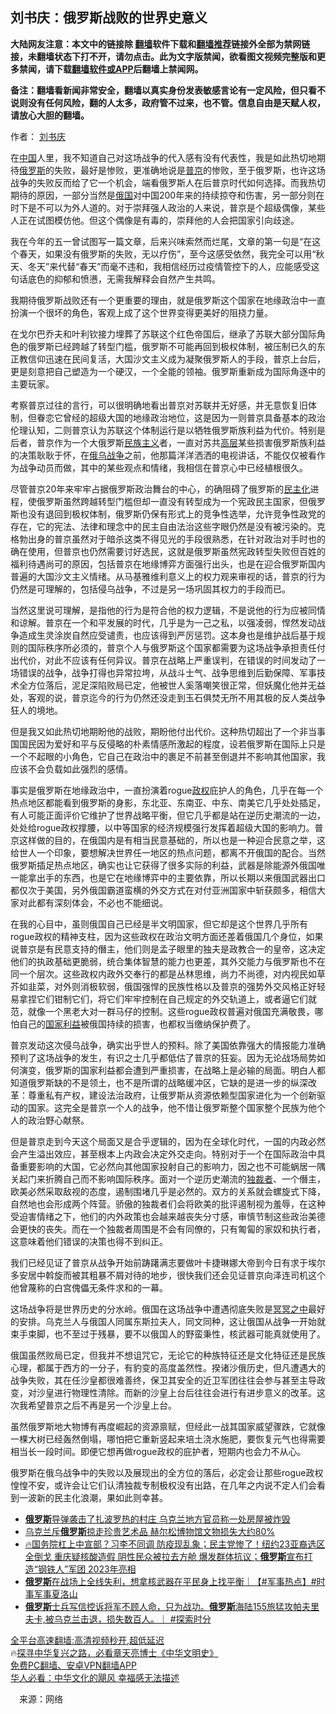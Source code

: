  <!-- 面包屑导航 --> <h2>刘书庆：俄罗斯战败的世界史意义</h2> <p class="notice"><b>大陆网友注意：本文中的链接除 <a href="https://github.com/bannedbook/fanqiang" >翻墙</a>软件下载和<a href="https://github.com/killgcd/justmysocks/blob/master/README.md">翻墙推荐</a>链接外全部为禁网链接，未翻墙状态下打不开，请勿点击。此为文字版禁闻，欲看图文视频完整版和更多禁闻，请下载<a href="https://github.com/bannedbook/fanqiang">翻墙软件或APP</a>后翻墙上禁闻网。</p><p>备注：翻墙看新闻非常安全，翻墙以真实身份发表敏感言论有一定风险，但只看不说则没有任何风险，翻的人太多，政府管不过来，也不管。信息自由是天赋人权，请放心大胆的翻墙。</b></p>  <div class="entry"> <p>作者： <a href="https://www.bannedbook.org/bnews/tag/%e5%88%98%e4%b9%a6%e5%ba%86/" class="st_tag internal_tag" rel="tag" title="标签 刘书庆 下的日志">刘书庆</a></p> <p id="conimg">在<span class='wp_keywordlink_affiliate'><a href="https://www.bannedbook.org/" title="中国" target="_blank">中国</a></span>人里，我不知道自己对这场战争的代入感有没有代表性，我是如此热切地期待<a href="https://www.bannedbook.org/bnews/tag/%e4%bf%84%e7%bd%97%e6%96%af/" class="st_tag internal_tag" rel="tag" title="标签 俄罗斯 下的日志">俄罗斯</a>的失败，最好是惨败，更准确地说是<a href="https://www.bannedbook.org/bnews/tag/%e6%99%ae%e4%ba%ac/" class="st_tag internal_tag" rel="tag" title="标签 普京 下的日志">普京</a>的惨败，至于俄罗斯，也许这场战争的失败反而给了它一个机会，端看俄罗斯人在后普京时代如何选择。而我热切期待的原因，一部分当然是<a href="https://www.bannedbook.org/bnews/tag/%e4%bf%84%e5%9b%bd/" class="st_tag internal_tag" rel="tag" title="标签 俄国 下的日志">俄国</a>对中国200年来的持续掠夺和伤害，另一部分则在时下是不可以为外人道的。对于崇拜强人政治的人来说，普京是个超级偶像，某些人正在试图模仿他。但这个偶像是有毒的，崇拜他的人会把国家引向歧途。</p> <p>我在今年的五一曾试图写一篇文章，后来兴味索然而烂尾，文章的第一句是“在这个春天，如果没有俄罗斯的失败，无以疗伤”，至今这感受依然，我完全可以用“秋天、冬天”来代替“春天”而毫不违和，我相信经历过疫情管控下的人，应能感受这句话底色的抑郁和愤懑，无需我解释会自然产生共鸣。</p> <p>我期待俄罗斯战败还有一个更重要的理由，就是俄罗斯这个国家在地缘政治中一直扮演一个很坏的角色，客观上成了这个世界变得更美好的阻挠力量。</p> <p>在戈尔巴乔夫和叶利钦接力埋葬了苏联这个红色帝国后，继承了苏联大部分国际角色的俄罗斯已经跨越了转型门槛，俄罗斯不可能再回到极权体制，被压制已久的东正教信仰迅速在民间复活，大国沙文主义成为凝聚俄罗斯人的手段，普京上台后，更是刻意把自己塑造为一个硬汉，一个全能的领袖。俄罗斯重新成为国际角逐中的主要玩家。</p>  <p>考察普京过往的言行，可以很明确地看出普京对苏联并无好感，并无意恢复旧体制，但眷恋它曾经的超级大国的地缘政治地位，这是因为一则普京具备基本的政治伦理认知，二则普京认为苏联这个体制运行是以牺牲俄罗斯族利益为代价。特别是后者，普京作为一个大俄罗斯<span class='wp_keywordlink'><a href="https://www.bannedbook.org/forum11/topic333.html" title="禁片：民族主义和三座大山" target="_blank">民族主义</a></span>者，一直对苏共<span class='wp_keywordlink_affiliate'><a href="https://www.bannedbook.org/bnews/ccpdope/" title="中共高层内幕" target="_blank">高层</a></span>某些损害俄罗斯族利益的决策耿耿于怀，在<a href="https://www.bannedbook.org/bnews/tag/%e4%bf%84%e4%b9%8c%e6%88%98%e4%ba%89/" class="st_tag internal_tag" rel="tag" title="标签 俄乌战争 下的日志">俄乌战争</a>之前，他那篇洋洋洒洒的电视讲话，不能仅仅被看作为战争动员而做，其中的某些观点和情绪，我相信在普京心中已经植根很久。</p> <p>尽管普京20年来牢牢占据俄罗斯政治舞台的中心，的确阻碍了俄罗斯的<a href="https://www.bannedbook.org/bnews/tag/%E6%B0%91%E4%B8%BB%E5%8C%96/" class="st_tag internal_tag" rel="tag" title="标签 民主化 下的日志">民主化</a>进程，使俄罗斯虽然跨越转型门槛但却一直没有转型成为一个宪政民主国家，但俄罗斯也没有退回到极权体制，俄罗斯仍保有形式上的竞争性选举，允许竞争性政党的存在，它的宪法、法律和理念中的民主自由法治这些字眼仍然是没有被污染的。克格勃出身的普京虽然对于暗杀这类不得见光的手段很熟悉，在针对政治对手时也的确在使用，但普京也仍然需要讨好选民，这就是俄罗斯虽然宪政转型失败但百姓的福利待遇尚可的原因，包括普京在地缘博弈方面强行出头，也是在迎合俄罗斯国内普遍的大国沙文主义情绪。从马基雅维利意义上的权力观来审视的话，普京的行为仍然是可理解的，包括侵乌战争，不过是另一场巩固其权力的手段而已。</p> <p>当然这里说可理解，是指他的行为是符合他的权力逻辑，不是说他的行为应被同情和谅解。普京在一个和平发展的时代，几乎是为一己之私，以强凌弱，悍然发动战争造成生灵涂炭自然应受谴责，也应该得到严厉惩罚。这本身也是维护战后基于规则的国际秩序所必须的，普京个人与俄罗斯这个国家都需要为这场战争承担责任付出代价，对此不应该有任何异议。普京在战略上严重误判，在错误的时间发动了一场错误的战争，战争打得也异常拉垮，从战斗士气、战争思维到后勤保障、军事技术全方位落后，泥足深陷败局已定，他被世人奚落嘲笑很正常，但妖魔化他并无益处，客观的说，普京迄今的行为仍然还没走到玉石俱焚无所不用其极的反人类战争狂人的境地。</p> <p>但是我又如此热切地期盼他的战败，期盼他付出代价。这种热切超出了一个非当事国国民因为爱好和平与反侵略的朴素情感所激起的程度，设若俄罗斯在国际上只是一个不起眼的小角色，它自己在政治中的裹足不前甚至倒退并不影响其他国家，我应该不会负载如此强烈的感情。</p> <p>事实是俄罗斯在地缘政治中，一直扮演着rogue<a href="https://www.bannedbook.org/bnews/tag/%e6%94%bf%e6%9d%83/" class="st_tag internal_tag" rel="tag" title="标签 政权 下的日志">政权</a>庇护人的角色，几乎在每一个热点地区都能看到俄罗斯的身影，东北亚、东南亚、中东、南美它几乎处处插足，有人可能正面评价它维护了世界战略平衡，但它几乎都是站在逆历史潮流的一边，处处给rogue政权撑腰，以中等国家的经济规模强行发挥着超级大国的影响力。普京这样做的目的，在俄国内是有相当民意基础的，所以也是一种迎合民意之举，这给世人一个印象，要想解决世界任一地区的热点问题，都离不开俄国的配合。当然俄罗斯插足热点地区，确实也让它获得了很多实际的利益，武器是除能源外俄国唯一能拿出手的东西，也是它在地缘博弈中的主要依靠，所以长期以来俄国武器出口都仅次于美国，另外俄国霸道蛮横的外交方式在对付亚洲国家中斩获颇多，相信大家对此都有深刻体会，不必也不能细说。</p>  <p>在我的心目中，虽则俄国自己已经是半文明国家，但它却是这个世界几乎所有rogue政权的精神支柱，因为这些政权在政治文明方面还差着俄国几个身位，如果说普京是有民意支持的僭主，他们则是孟子眼里的独夫是政教合一的皇帝，这决定他们的执政基础更脆弱，统合集体智慧的能力也更差，其外交能力与俄罗斯也不在同一个层次。这些政权内政外交奉行的都是丛林思维，尚力不尚德，对内视民如草芥如韭菜，对外则消极软弱，俄国强悍的民族性格以及普京的强势外交风格正好轻易拿捏它们钳制它们，将它们牢牢控制在自己规定的外交轨道上，或者逼它们就范，就像一个黑老大对一群马仔的控制。这些rogue政权普遍对俄国充满敬畏，哪怕自己的<a href="https://www.bannedbook.org/bnews/tag/%E5%9B%BD%E5%AE%B6%E5%88%A9%E7%9B%8A/" class="st_tag internal_tag" rel="tag" title="标签 国家利益 下的日志">国家利益</a>被俄国持续的损害，也都权当缴纳保护费了。</p> <p>普京发动这次侵乌战争，确实出乎世人的预料。除了美国依靠强大的情报能力准确预判了这场战争的发生，有识之士几乎都低估了普京的狂妄。因为无论战场局势如何演变，俄罗斯的国家利益都会遭到严重损害，在战略上是必输的局面。明白人都知道俄罗斯缺的不是领土，也不是所谓的战略缓冲区，它缺的是进一步的纵深改革：尊重私有产权，建设法治政府，让俄罗斯从资源依赖型国家进化为一个创新驱动的国家。这完全是普京一个人的战争，他不惜让俄罗斯整个国家整个民族为他个人的政治野心献祭。</p> <p>但是普京走到今天这个局面又是合乎逻辑的，因为在全球化时代，一国的内政必然会产生溢出效应，甚至根本上内政会决定外交走向。特别对于一个在国际政治中具备重要影响的大国，它必然向其他国家投射自己的影响力，因之也不可能蜗居一隅关起门来折腾自己而不影响国际秩序。面对一个逆历史潮流的<a href="https://www.bannedbook.org/bnews/tag/%e7%8b%ac%e8%a3%81%e8%80%85/" class="st_tag internal_tag" rel="tag" title="标签 独裁者 下的日志">独裁者</a>、一个僭主，欧美必然采取敌视的态度，遏制围堵几乎是必然的。双方的关系就会螺旋式下降，自然地也会形成两个阵营。骄傲的独裁者们会将欧美的批评遏制视为羞辱，在这种受迫害情绪之下，他们的内外政策也会越来越丧失分寸感，审慎节制这些政治美德会更快的丧失。而在一个独裁者周围是不会有同僚的，只有匍匐的家奴和执行者，这意味着他们错误的决策也得不到纠正。</p> <p>我们已经见证了普京从战争开始前踌躇满志要做叶卡捷琳娜大帝到今日有求于埃尔多安居中斡旋而被其粗暴不屑对待的地步，很快我们还会见证普京向泽连司机这个他曾蔑称的白宫傀儡无条件求和的一幕。</p> <p>这场战争将是世界历史的分水岭。俄国在这场战争中遭遇彻底失败是<span class='wp_keywordlink'><a href="https://www.bannedbook.org/forum3/topic64.html" title="电子书：冥冥之中有定数" target="_blank">冥冥之中</a></span>最好的安排。乌克兰人与俄国人同属东斯拉夫人，同文同种，这让俄国从战争一开始就束手束脚，也不至过于残暴，要不以俄国人的野蛮秉性，核武器可能真就使用了。</p>  <p>俄国虽然败局已定，但我并不想诅咒它，无论它的种族特征还是文化特征还是民族心理，都属于西方的一分子，有豹变的高度盖然性。揆诸沙俄历史，但凡遭遇大的战争失败，其在任沙皇都很难善终，保卫其安全的近卫军团往往会参与甚至主导政变，对沙皇进行物理性清除。而新的沙皇上台后往往会进行有进步意义的改革。这次我希望普京之后不再是另一个沙皇上台。</p> <p>虽然俄罗斯地大物博有再度崛起的资源禀赋，但经此一战其国家威望骤跌，它就像一棵大树已经轰然倒塌，哪怕把它重新竖起来培土浇水施肥，要恢复元气也得需要相当长一段时间。即便它想再做rogue政权的庇护者，短期内也会力不从心。</p> <p>俄罗斯在俄乌战争中的失败以及展现出的全方位的落后，必定会让那些rogue政权惶惶不安，或许会让它们认清独裁专制极权没有出路，在几年之内说不定人们会看到一波新的民主化浪潮，果如此则幸甚。</p> <!--<div id="taboola-mid-1"></div>--><ul class='op-related-articles' title='相关阅读'> <li><a href='https://www.bannedbook.org/bnews/bannedvideo/20221123/1814879.html' target='_blank'><b>俄罗斯</b>导弹袭击了扎波罗热的村庄  乌克兰地方官员称一处房屋被炸毁</a></li> <li><a href='https://www.bannedbook.org/bnews/bannedvideo/20221123/1814855.html' target='_blank'>乌克兰斥<b>俄罗斯</b>掠走珍贵艺术品   赫尔松博物馆文物损失大约80%</a></li> <li><a href='https://www.bannedbook.org/bnews/bannedvideo/20221122/1814714.html' target='_blank'>🔥国务院杠上中宣部？习李不同调 防疫现乱象；民主党惨了！纽约23亚裔选区全倒戈 重庆疑核酸造假 阴性民众被拉去方舱 爆发群体抗议；<b>俄罗斯</b>宣布打造“钢铁人”军团 2023年亮相</a></li> <li><a href='https://www.bannedbook.org/bnews/sohnews/20221122/1814700.html' target='_blank'><b>俄罗斯</b>在战场上全线失利，想拿核武器在平民身上找平衡｜【#军事热点】#时事军事夏洛山</a></li> <li><a href='https://www.bannedbook.org/bnews/sohnews/20221122/1814648.html' target='_blank'><b>俄罗斯</b>士兵写信控诉将军不顾人命，只为战功。<b>俄罗斯</b>海陆155旅猛攻帕夫里夫卡,被乌克兰击退，损失数百人。｜ #探索时分</a></li> </ul> <p class="texttj"> <a href="https://github.com/bannedbook/fanqiang/wiki/V2ray%E6%9C%BA%E5%9C%BA" target="_blank">全平台高速翻墙:高清视频秒开,超低延迟</a><br/> 🔥<a href="https://www.bannedbook.org/bnews/comments/20220808/1768773.html" target="_blank">探寻中华复兴之路，必看章天亮博士《中华文明史》</a><br/> <a href="https://github.com/bannedbook/fanqiang/wiki/%E7%A6%81%E9%97%BB%E7%BD%91%E5%AE%89%E5%8D%93%E7%BF%BB%E5%A2%99%E6%96%B0%E9%97%BBAPP" target="_blank">免费PC翻墙、安卓VPN翻墙APP</a><br/> <a href="https://www.bannedbook.org/bnews/comments/20220220/1694796.html" target="_blank">华人必看：中华文化的飓风 幸福感无法描述</a><br/> </p><p class="src-info">　来源：网络 </p> <a name='sharetosocial'></a> <div style="margin-bottom:5px;padding-bottom:5px;clear:both"> <div id="archive-pix-1" class="banner-ads"> <!-- AuctionX Display platform tag START --> <div id="27602x728x90x621x_ADSLOT1" clicktrack="%%CLICK_URL_ESC%%"></div>  <!-- AuctionX Display platform tag END --> </div> <div id="archive-pix-2" class="banner-ads"> <!-- AuctionX Display platform tag START --> <div id="27556x300x250x621x_ADSLOT1" clicktrack="%%CLICK_URL_ESC%%" style="margin:0 auto;text-align:center"></div>  <!-- AuctionX Display platform tag END --> </div> </div>  <div id="archive-pix-1" class="banner-ads"> <!-- AuctionX Display platform tag START --> <div id="27603x728x90x621x_ADSLOT1" clicktrack="%%CLICK_URL_ESC%%"></div>  <!-- AuctionX Display platform tag END --> </div> </div><!--END ENTRY--> 